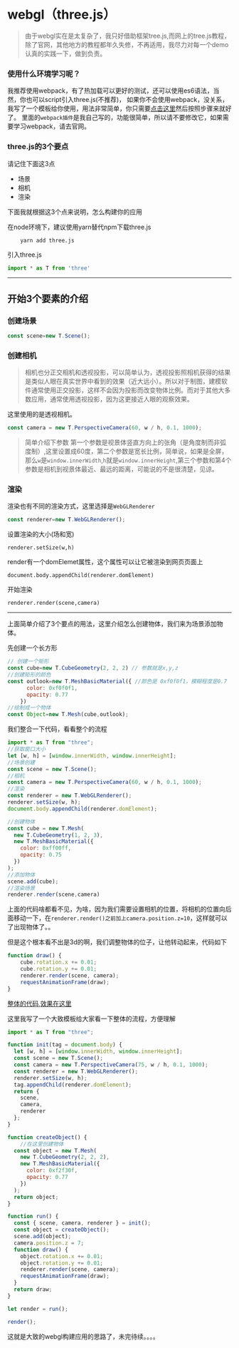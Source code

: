 # webgl（three.js）

> 由于webgl实在是太复杂了，我只好借助框架tree.js,而网上的tree.js教程，除了官网，其他地方的教程都年久失修，不再适用，我尽力对每一个demo认真的实践一下，做到负责。

### 使用什么环境学习呢？

我推荐使用webpack，有了热加载可以更好的测试，还可以使用es6语法，当然，你也可以script引入three.js(不推荐)，
如果你不会使用webpack，没关系，我写了一个模板给你使用，用法非常简单，你只需要[点击这里](https://github.com/swnb/canvas_study/tree/webpack-template)然后按照步骤来就好了。
里面的`webpack插件`是我自己写的，功能很简单，所以请不要修改它，如果需要学习webpack，请去官网。

### three.js的3个要点
请记住下面这3点

* 场景
* 相机
* 渲染

下面我就根据这3个点来说明，怎么构建你的应用

在node环境下，建议使用yarn替代npm下载three.js

```shell
    yarn add three.js
```

引入three.js
```javascript
import * as T from 'three'
```
***
## 开始3个要素的介绍
### 创建场景
```javascript
const scene=new T.Scene();
```
### 创建相机

> 相机也分正交相机和透视投影，可以简单认为，透视投影照相机获得的结果是类似人眼在真实世界中看到的效果（近大远小）。所以对于制图，建模软件通常使用正交投影，这样不会因为投影而改变物体比例。而对于其他大多数应用，通常使用透视投影，因为这更接近人眼的观察效果。

这里使用的是透视相机。
```javascript
const camera = new T.PerspectiveCamera(60, w / h, 0.1, 1000);
```
> 简单介绍下参数 第一个参数是视景体竖直方向上的张角（是角度制而非弧度制）,这里设置成60度，第二个参数是宽长比例，简单说，如果是全屏，那么`w`是`window.innerWidth`,`h`就是`window.innerHeight`,第三个参数和第4个参数是相机到视景体最近、最远的距离，可能说的不是很清楚，见谅。

### 渲染
渲染也有不同的渲染方式，这里选择是`WebGLRenderer`

```javascript
const renderer=new T.WebGLRenderer();
```
设置渲染的大小(场和宽)

`renderer.setSize(w,h)`

render有一个domElemet属性，这个属性可以让它被渲染到网页页面上

`document.body.appendChild(renderer.domElement)`

开始渲染

`renderer.render(scene,camera)`

***
上面简单介绍了3个要点的用法，这里介绍怎么创建物体，我们来为场景添加物体。

先创建一个长方形

```javascript
// 创建一个矩形
const cube=new T.CubeGeometry(2, 2, 2) // 参数就是x,y,z
//创建矩形的颜色
const outlook=new T.MeshBasicMaterial({ //颜色是 0xf0f0f1，模糊程度是0.7
      color: 0xf0f0f1,
      opacity: 0.77
    })
//绘制成一个物体
const Object=new T.Mesh(cube,outlook);
```
我们整合一下代码，看看整个的流程

```javascript
import * as T from "three";
//获取窗口大小
let [w, h] = [window.innerWidth, window.innerHeight];
//场景创建
const scene = new T.Scene();
//相机
const camera = new T.PerspectiveCamera(60, w / h, 0.1, 1000);
//渲染
const renderer = new T.WebGLRenderer();
renderer.setSize(w, h);
document.body.appendChild(renderer.domElement);

//创建物体
const cube = new T.Mesh(
  new T.CubeGeometry(1, 2, 3),
  new T.MeshBasicMaterial({
    color: 0xff00ff,
    opacity: 0.75
  })
);
//添加物体
scene.add(cube);
//渲染场景
renderer.render(scene,camera)
```
上面的代码啥都看不见，为啥，因为我们需要设置相机的位置，将相机的位置向后面移动一下，在`renderer.render()之前加上camera.position.z=10`，这样就可以了出现物体了。。

但是这个根本看不出是3d的啊，我们调整物体的位子，让他转动起来，代码如下

```javascript
function draw() {
    cube.rotation.x += 0.01;
    cube.rotation.y += 0.01;
    renderer.render(scene, camera);
    requestAnimationFrame(draw);
}
```
[整体的代码](https://github.com/swnb/canvas_study/blob/gh-pages/demo/webgl_js/template.js),[效果在这里](https://swnb.github.io/canvas_study/demo/webgl.html)

这里我写了一个大致模板给大家看一下整体的流程，方便理解

```javascript
import * as T from "three";

function init(tag = document.body) {
  let [w, h] = [window.innerWidth, window.innerHeight];
  const scene = new T.Scene();
  const camera = new T.PerspectiveCamera(75, w / h, 0.1, 1000);
  const renderer = new T.WebGLRenderer();
  renderer.setSize(w, h);
  tag.appendChild(renderer.domElement);
  return {
    scene,
    camera,
    renderer
  };
}

function createObject() {
    //在这里创建物体
  const object = new T.Mesh(
    new T.CubeGeometry(2, 2, 2),
    new T.MeshBasicMaterial({
      color: 0xf2f30f,
      opacity: 0.77
    })
  );
  return object;
}

function run() {
  const { scene, camera, renderer } = init();
  const object = createObject();
  scene.add(object);
  camera.position.z = 7;
  function draw() {
    object.rotation.x += 0.01;
    object.rotation.y += 0.01;
    renderer.render(scene, camera);
    requestAnimationFrame(draw);
  }
  return draw;
}

let render = run();

render();

```

这就是大致的webgl构建应用的思路了，未完待续。。。。